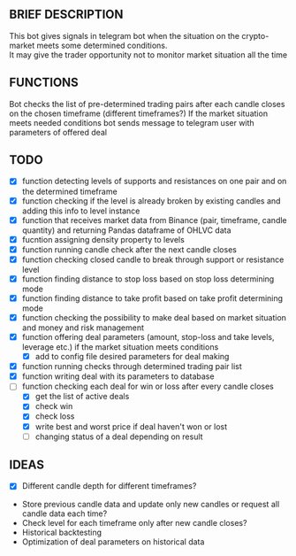 ## BRIEF DESCRIPTION

This bot gives signals in telegram bot when the situation on the crypto-market meets some determined conditions.   
It may give the trader opportunity not to monitor market situation all the time

## FUNCTIONS

Bot checks the list of pre-determined trading pairs after each candle closes on the chosen timeframe (different timeframes?)
If the market situation meets needed conditions bot sends message to telegram user with parameters of offered deal

## TODO

- [X] function detecting levels of supports and resistances on one pair and on the determined timeframe
- [X] function checking if the level is already broken by existing candles and adding this info to level instance
- [X] function that receives market data from Binance (pair, timeframe, candle quantity) and returning Pandas dataframe of OHLVC data
- [X] fucntion assigning density property to levels
- [X] function running candle check after the next candle closes
- [X] function checking closed candle to break through support or resistance level
- [X] function finding distance to stop loss based on stop loss determining mode
- [X] function finding distance to take profit based on take profit determining mode  
- [X] function checking the possibility to make deal based on market situation and money and risk management
- [X] function offering deal parameters (amount, stop-loss and take levels, leverage etc.) if the market situation meets conditions
    - [X] add to config file desired parameters for deal making
- [X] function running checks through determined trading pair list
- [X] function writing deal with its parameters to database
- [ ] function checking each deal for win or loss after every candle closes
    - [X] get the list of active deals
    - [X] check win
    - [X] check loss
    - [X] write best and worst price if deal haven't won or lost
    - [ ] changing status of a deal depending on result

## IDEAS

- [X] Different candle depth for different timeframes?
- Store previous candle data and update only new candles or request all candle data each time?
- Check level for each timeframe only after new candle closes?
- Historical backtesting 
- Optimization of deal parameters on historical data
